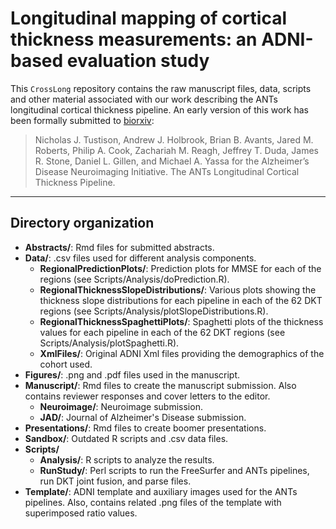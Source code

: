 # Longitudinal mapping of cortical thickness measurements: an ADNI-based evaluation study

<!--
# CrossLong

## Notes on compilation:

1.  Make sure you have the ``rmarkdown`` package.

2. After cloning the repo., navigate to the Manuscript subdirectory.

2.  Compile the source .Rmd files by typing ``Rscript stitchManuscript.R``.

3.  html, .docx, .tex, and .pdf files will be produced (e.g., ``stitched.pdf``).
-->

This ``CrossLong`` repository contains the raw manuscript files, data, scripts
and other material associated with our work describing the ANTs longitudinal 
cortical thickness pipeline.  An early version of this work has been formally 
submitted to [biorxiv](https://www.biorxiv.org/content/early/2017/07/30/170209):

> Nicholas J. Tustison, Andrew J. Holbrook, Brian B. Avants, Jared M. Roberts, 
> Philip A. Cook, Zachariah M. Reagh, Jeffrey T. Duda, James R. Stone, 
> Daniel L. Gillen, and Michael A. Yassa for the Alzheimer’s Disease Neuroimaging 
> Initiative. The ANTs Longitudinal Cortical Thickness Pipeline.

________________________________

## Directory organization

* __Abstracts/__:  Rmd files for submitted abstracts.
* __Data/__: .csv files used for different analysis components.  
    * __RegionalPredictionPlots/__:  Prediction plots for MMSE for each of the regions (see Scripts/Analysis/doPrediction.R).
    * __RegionalThicknessSlopeDistributions/__:  Various plots showing the thickness slope distributions for each pipeline in each of the 62 DKT regions (see Scripts/Analysis/plotSlopeDistributions.R).
    * __RegionalThicknessSpaghettiPlots/__:  Spaghetti plots of the thickness values for each pipeline in each of the 62 DKT regions (see Scripts/Analysis/plotSpaghetti.R).
    * __XmlFiles/__:  Original ADNI Xml files providing the demographics of the cohort used.
* __Figures/__:  .png and .pdf files used in the manuscript.
* __Manuscript/__:  Rmd files to create the manuscript submission.  Also contains reviewer responses and cover letters to the editor.
    * __Neuroimage/__:  Neuroimage submission.
    * __JAD/__:  Journal of Alzheimer's Disease submission.
* __Presentations/__:  Rmd files to create boomer presentations.
* __Sandbox/__:  Outdated R scripts and .csv data files.
* __Scripts/__
    * __Analysis/__:  R scripts to analyze the results.
    * __RunStudy/__:  Perl scripts to run the FreeSurfer and ANTs pipelines, run DKT joint fusion, and parse files.
* __Template/__:  ADNI template and auxiliary images used for the ANTs pipelines.  Also, contains related .png files of the template with superimposed ratio values.

